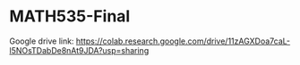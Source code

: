 # MATH535-Final
Google drive link: https://colab.research.google.com/drive/11zAGXDoa7caL-l5NOsTDabDe8nAt9JDA?usp=sharing
